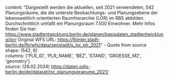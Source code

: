 content: "Dargestellt werden die aktuellen, seit 2021 verwendeten, 542 Planungsräume, die die unterste Beobachtungs- und Planungsebene der lebensweltlich orientierten Raumhierarchie (LOR) im RBS abbilden. Durchschnittlich umfaßt ein Planungsraum 7.500 Einwohner. Mehr Infos finden Sie hier: https://www.stadtentwicklung.berlin.de/planen/basisdaten_stadtentwicklung/lor/
Original WFS URL: https://fbinter.stadt-berlin.de/fb/wfs/data/senstadt/s_lor_plr_2021" - Quote from source  
shape: (542, 6)  
columns: ['PLR_ID', 'PLR_NAME', 'BEZ', 'STAND', 'GROESSE_M2', 'geometry']  
source: (28.02.2024) https://daten.odis-berlin.de/de/dataset/lor_planungsgraeume_2021/